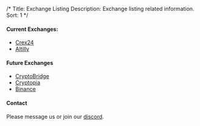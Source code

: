 /*
Title: Exchange Listing
Description: Exchange listing related information.
Sort: 1
*/

#### Current Exchanges:
- [Crex24](https://crex24.com/exchange/SAP-BTC?refid=8kr3mqyhpwzmx5u45q9r)
- [Altilly](https://www.altilly.com/asset/SAP)

#### Future Exchanges 
- [CryptoBridge](https://crypto-bridge.org/)
- [Cryptopia](https://www.cryptopia.co.nz/)
- [Binance](https://www.binance.com/)

#### Contact
Please message us or join our [discord](https://discord.gg/KbqeYzU).

